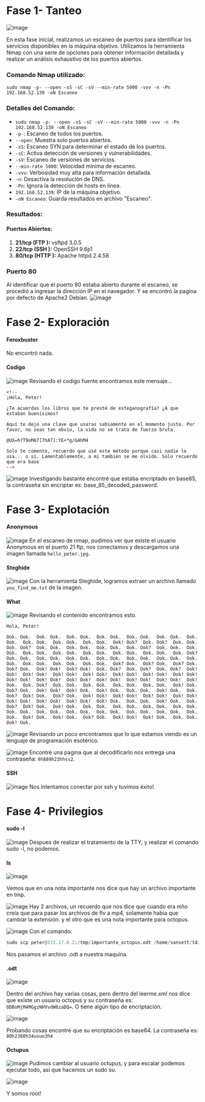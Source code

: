 # Fase 1- Tanteo
![image](https://github.com/haw441kings/DockerLabsWriteUps/assets/136659799/313e3067-7dc4-4307-ba50-6e1c3f29ff21)

En esta fase inicial, realizamos un escaneo de puertos para identificar los servicios disponibles en la máquina objetivo. Utilizamos la herramienta Nmap con una serie de opciones para obtener información detallada y realizar un análisis exhaustivo de los puertos abiertos.

### Comando Nmap utilizado:

`sudo nmap -p- --open -sS -sC -sV --min-rate 5000 -vvv -n -Pn 192.168.52.139 -oN Escaneo`

### Detalles del Comando:

- `sudo nmap -p- --open -sS -sC -sV --min-rate 5000 -vvv -n -Pn 192.168.52.139 -oN Escaneo`
- `-p-`: Escaneo de todos los puertos.
- `--open`: Muestra solo puertos abiertos.
- `-sS`: Escaneo SYN para determinar el estado de los puertos.
- `-sC`: Activa detección de versiones y vulnerabilidades.
- `-sV`: Escaneo de versiones de servicios.
- `--min-rate 5000`: Velocidad mínima de escaneo.
- `-vvv`: Verbosidad muy alta para información detallada.
- `-n`: Desactiva la resolución de DNS.
- `-Pn`: Ignora la detección de hosts en línea.
- `192.168.52.139`: IP de la máquina objetivo.
- `-oN Escaneo`: Guarda resultados en archivo "Escaneo".

### Resultados:

#### Puertos Abiertos:

1. **21/tcp (FTP ):** vsftpd 3.0.5
2. **22/tcp (SSH ):** OpenSSH 9.6p1
3.  **80/tcp (HTTP ):** Apache httpd 2.4.58

### Puerto 80
Al identificar que el puerto 80 estaba abierto durante el escaneo, se procedió a ingresar la dirección IP en el navegador. Y se encontró la pagina por defecto de Apache2 Debian.
![image](https://github.com/haw441kings/DockerLabsWriteUps/assets/136659799/ec937c5b-1fa5-4d4b-9bc5-e9ee8bd157f8)

# Fase 2- Exploración

#### Feroxbuster
No encontró nada.

#### Codigo
![image](https://github.com/haw441kings/DockerLabsWriteUps/assets/136659799/ff341e9e-7466-4a61-b64b-34804d262194)
Revisando el codigo fuente encontramos este mensaje...
```
<!-- 
¡Hola, Peter!

¿Te acuerdas los libros que te presté de esteganografía? ¿A que estaban buenísimos?

Aquí te dejo una clave que usaras sabiamente en el momento justo. Por favor, no seas tan obvio, la vida no se trata de fuerza bruta.

@UX=h?T9oMA7]7hA7]:YE+*g/GAhM4

Solo te comento, recuerdo que usé este método porque casi nadie lo usa... o si. Lamentablemente, a mi también se me olvido. Solo recuerdo que era base
-->
```

![image](https://github.com/haw441kings/DockerLabsWriteUps/assets/136659799/ea90429b-aad5-4b70-9668-50e5d603488a)
Investigando bastante encontré que estaba encriptado en base85, la contraseña sin encriptar es: base_85_decoded_password.

# Fase 3- Explotación

#### Anonymous
![image](https://github.com/haw441kings/DockerLabsWriteUps/assets/136659799/d9e97cbb-b5a0-4525-b842-56659f342fd7)
En el escaneo de nmap, pudimos ver que existe el usuario Anonymous en el puerto 21 ftp, nos conectamos y descargamos una imagen llamada `hello_peter.jpg`.

#### Steghide
![image](https://github.com/haw441kings/DockerLabsWriteUps/assets/136659799/aea12683-9cac-4737-a8fa-98f05abbcda5)
Con la herramienta Steghide, logramos extraer un archivo llamado  `you_find_me.txt` de la imagen.

#### What
![image](https://github.com/haw441kings/DockerLabsWriteUps/assets/136659799/b0864c74-2a78-4e76-802b-6bc8185ae625)
Revisando el contenido encontramos esto.
```
Hola, Peter!

Ook. Ook.  Ook. Ook.  Ook. Ook.  Ook. Ook.  Ook. Ook.  Ook. Ook.  Ook. Ook.  Ook. Ook.  Ook. Ook.  Ook. Ook.  Ook! Ook?  Ook. Ook?  Ook. Ook.  Ook. Ook?  Ook. Ook.  Ook. Ook.  Ook. Ook.  Ook. Ook?  Ook. Ook.  Ook. Ook.  Ook. Ook.  Ook. Ook.  Ook. Ook.  Ook. Ook.  Ook. Ook.  Ook. Ook?  Ook. Ook.  Ook. Ook.  Ook. Ook.  Ook. Ook.  Ook. Ook.  Ook. Ook.  Ook. Ook.  Ook. Ook.  Ook. Ook.  Ook. Ook.  Ook? Ook.  Ook? Ook.  Ook? Ook.  Ook? Ook.  Ook! Ook!  Ook? Ook!  Ook. Ook?  Ook. Ook?  Ook. Ook?  Ook! Ook!  Ook! Ook!  Ook! Ook!  Ook! Ook!  Ook! Ook!  Ook! Ook!  Ook! Ook!  Ook! Ook!  Ook! Ook!  Ook! Ook!  Ook! Ook!  Ook! Ook!  Ook! Ook!  Ook! Ook.  Ook. Ook?  Ook. Ook.  Ook. Ook.  Ook. Ook.  Ook. Ook.  Ook! Ook.  Ook? Ook.  Ook! Ook!  Ook! Ook.  Ook! Ook.  Ook. Ook.  Ook! Ook.  Ook. Ook?  Ook! Ook.  Ook? Ook.  Ook! Ook!  Ook! Ook!  Ook! Ook!  Ook! Ook!  Ook! Ook!  Ook! Ook!  Ook! Ook!  Ook! Ook.  Ook. Ook.  Ook! Ook.  Ook. Ook?  Ook! Ook.  Ook! Ook.  Ook. Ook.  Ook. Ook.  Ook. Ook.  Ook. Ook.  Ook. Ook.  Ook. Ook.  Ook. Ook.  Ook. Ook.  Ook. Ook.  Ook. Ook.  Ook. Ook.  Ook! Ook.  Ook! Ook.  Ook? Ook.  Ook! Ook!  Ook! Ook.  Ook. Ook.  Ook! Ook.
```

![image](https://github.com/haw441kings/DockerLabsWriteUps/assets/136659799/90d3c7d9-3f85-4781-a4fe-bd0ab169a1b1)
Revisando un poco encontramos que lo que estamos viendo es un lenguaje de programación esotérico.

![image](https://github.com/haw441kings/DockerLabsWriteUps/assets/136659799/a46aaa26-aa04-4e78-a4bc-02afe4e682b4)
Encontré una pagina que al decodificarlo nos entrega una contraseña: `9h889h23hhss2`.

#### SSH
![image](https://github.com/haw441kings/DockerLabsWriteUps/assets/136659799/7c6ad654-b170-4893-9df0-3900ac29e559)
Nos intentamos conectar por ssh y tuvimos éxito!.

# Fase 4- Privilegios

#### sudo -l
![image](https://github.com/haw441kings/DockerLabsWriteUps/assets/136659799/84d6be44-b56d-41c9-9eea-5bab743277ee)
Despues de realizar el tratamiento de la TTY, y realizar el comando sudo -l, no podemos.

#### ls
![image](https://github.com/haw441kings/DockerLabsWriteUps/assets/136659799/259fd293-0f05-408d-9182-7c1b36989af1)

Vemos que en una nota importante nos dice que hay un archivo importante en tmp.

![image](https://github.com/haw441kings/DockerLabsWriteUps/assets/136659799/0cda3270-a5a1-4cd4-8947-44a7a5460fd1)
Hay 2 archivos, un recuerdo que nos dice que cuando era niño creía que para pasar los archivos de flv a mp4, solamente había que cambiar la extensión. y el otro que es una nota importante para octopus.

![image](https://github.com/haw441kings/DockerLabsWriteUps/assets/136659799/c70ed996-4dc6-4c3e-9716-31aab4e0c456)
Con el comando: 
```python
sudo scp peter@172.17.0.2:/tmp/importante_octopus.odt /home/sansett/t4ifi/Maquinas/DockerLabs/Medias/fileception/content
```
Nos pasamos el archivo .odt a nuestra maquina.


#### .odt
![image](https://github.com/haw441kings/DockerLabsWriteUps/assets/136659799/706f5857-f528-4586-9264-6d9796aaba9c)

Dentro del archivo hay varias cosas, pero dentro del leerme.xml nos dice que existe un usuario octopus y su contraseña es: `ODBoMjM4MGgzNHVvdW8zaDQ=`. O tiene algún tipo de encriptación.

![image](https://github.com/haw441kings/DockerLabsWriteUps/assets/136659799/0d6bb38b-b3c4-4029-81eb-b8f038df2e6c)

Probando cosas encontré que su encriptación es base64. La contraseña es: `80h2380h34uouo3h4`

#### Octupus
![image](https://github.com/haw441kings/DockerLabsWriteUps/assets/136659799/c5e935e3-c7a5-425e-a79b-b74743f98c7e)
Pudimos cambiar al usuario octupus, y para escalar podemos ejecutar todo, asi que hacemos un sudo su.

![image](https://github.com/haw441kings/DockerLabsWriteUps/assets/136659799/6429fae8-5baa-4e2d-99be-e36fbd5c3943)

Y somos root!
